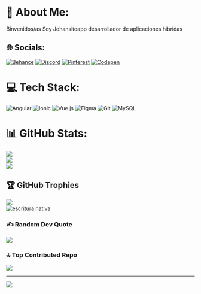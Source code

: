 # 💫 About Me:
Binvenidos/as Soy Johansitoapp desarrollador de aplicaciones hibridas


## 🌐 Socials:
[![Behance](https://img.shields.io/badge/Behance-1769ff?logo=behance&logoColor=white)](https://behance.net/Johasitoweb) [![Discord](https://img.shields.io/badge/Discord-%237289DA.svg?logo=discord&logoColor=white)](https://discord.gg/Johansitoweb) [![Pinterest](https://img.shields.io/badge/Pinterest-%23E60023.svg?logo=Pinterest&logoColor=white)](https://pinterest.com/Johasiwsix) [![Codepen](https://img.shields.io/badge/Codepen-000000?style=for-the-badge&logo=codepen&logoColor=white)](https://codepen.io/Johansitocopde) 

# 💻 Tech Stack:
![Angular](https://img.shields.io/badge/angular-%23DD0031.svg?style=for-the-badge&logo=angular&logoColor=white) ![Ionic](https://img.shields.io/badge/Ionic-%233880FF.svg?style=for-the-badge&logo=Ionic&logoColor=white) ![Vue.js](https://img.shields.io/badge/vue.js-%2335495e.svg?style=for-the-badge&logo=vuedotjs&logoColor=%234FC08D) ![Figma](https://img.shields.io/badge/figma-%23F24E1E.svg?style=for-the-badge&logo=figma&logoColor=white) ![Git](https://img.shields.io/badge/git-%23F05033.svg?style=for-the-badge&logo=git&logoColor=white) ![MySQL](https://img.shields.io/badge/mysql-4479A1.svg?style=for-the-badge&logo=mysql&logoColor=white)  
# 📊 GitHub Stats:
![](https://github-readme-stats.vercel.app/api?username=Johansitoapp&theme=dark&hide_border=false&include_all_commits=false&count_private=false)<br/>
![](https://github-readme-streak-stats.herokuapp.com/?user=Johansitoapp&theme=dark&hide_border=false)<br/>
![](https://github-readme-stats.vercel.app/api/top-langs/?username=Johansitoapp&theme=dark&hide_border=false&include_all_commits=false&count_private=false&layout=compact) <br>


## 🏆 GitHub Trophies
![](https://github-profile-trophy.vercel.app/?username=Johansitoapp&theme=radical&no-frame=true&no-bg=false&margin-w=4)<br> <img class="ml-4 w-8 h-8 sm:w-10 sm:h-10" src="https://raw.githubusercontent.com/detain/svg-logos/780f25886640cef088af994181646db2f6b1a3f8/svg/nativescript.svg" alt="escritura nativa">

### ✍️ Random Dev Quote
![](https://quotes-github-readme.vercel.app/api?type=horizontal&theme=radical)

### 🔝 Top Contributed Repo
![](https://github-contributor-stats.vercel.app/api?username=Johansitoapp&limit=5&theme=dark&combine_all_yearly_contributions=true)

---
[![](https://visitcount.itsvg.in/api?id=Johansitoapp&icon=0&color=0)](https://visitcount.itsvg.in)

<!-- Proudly created with GPRM ( https://gprm.itsvg.in ) -->
